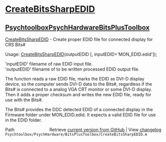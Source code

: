 # [CreateBitsSharpEDID](CreateBitsSharpEDID)
## [Psychtoolbox](Psychtoolbox)[PsychHardware](PsychHardware)[BitsPlusToolbox](BitsPlusToolbox)

[CreateBitsSharpEDID](CreateBitsSharpEDID) - Create proper EDID file for connected display for CRS Bits\#  
  
Usage: [CreateBitsSharpEDID](CreateBitsSharpEDID)(outputEDID [, inputEDID='MON\_EDID.edid']);  
  
'inputEDID' filename of raw EDID input file.  
'outputEDID' filename of to be written processed EDID output file.  
  
The function reads a raw EDID file, marks the EDID as DVI-D display  
device, so the computer sends DVI-D data to the Bits\#, regardless if the  
Bits\# is connected to a analog VGA CRT monitor or some DVI-D display.  
Then it adds a proper checksum and writes the new EDID file, ready for  
use with the Bits\#.  
  
The Bits\# provides the DDC detected EDID of a connected display in the  
Firmware folder under MON\_EDID.edid. It expects a valid EDID file for use  
in the EDID folder.  
  




<div class="code_header" style="text-align:right;">
  <span style="float:left;">Path&nbsp;&nbsp;</span> <span class="counter">Retrieve <a href=
  "https://raw.github.com/Psychtoolbox-3/Psychtoolbox-3/beta/Psychtoolbox/PsychHardware/BitsPlusToolbox/CreateBitsSharpEDID.m">current version from GitHub</a> | View <a href=
  "https://github.com/Psychtoolbox-3/Psychtoolbox-3/commits/beta/Psychtoolbox/PsychHardware/BitsPlusToolbox/CreateBitsSharpEDID.m">changelog</a></span>
</div>
<div class="code">
  <code>Psychtoolbox/PsychHardware/BitsPlusToolbox/CreateBitsSharpEDID.m</code>
</div>

